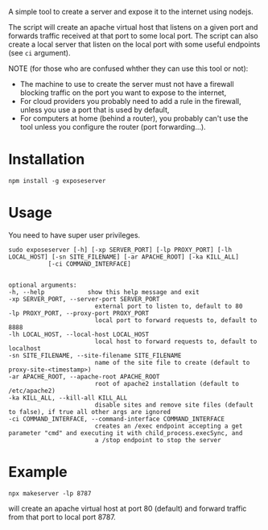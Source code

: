A simple tool to create a server and expose it to the internet using nodejs.

The script will create an apache virtual host that listens on a given port and forwards traffic received at that port to some local port. The script can also create a local server that listen on the local port with some useful endpoints (see `ci` argument).

NOTE (for those who are confused whther they can use this tool or not):
 - The machine to use to create the server must not have a firewall blocking traffic on the port you want to expose to the internet,
 - For cloud providers you probably need to add a rule in the firewall, unless you use a port that is used by default,
 - For computers at home (behind a router), you probably can't use the tool unless you configure the router (port forwarding...).

# Installation

    npm install -g exposeserver

# Usage
You need to have super user privileges.

    sudo exposeserver [-h] [-xp SERVER_PORT] [-lp PROXY_PORT] [-lh LOCAL_HOST] [-sn SITE_FILENAME] [-ar APACHE_ROOT] [-ka KILL_ALL]
               [-ci COMMAND_INTERFACE]


    optional arguments:
    -h, --help            show this help message and exit
    -xp SERVER_PORT, --server-port SERVER_PORT
                            external port to listen to, default to 80
    -lp PROXY_PORT, --proxy-port PROXY_PORT
                            local port to forward requests to, default to 8888
    -lh LOCAL_HOST, --local-host LOCAL_HOST
                            local host to forward requests to, default to localhost
    -sn SITE_FILENAME, --site-filename SITE_FILENAME
                            name of the site file to create (default to proxy-site-<timestamp>)
    -ar APACHE_ROOT, --apache-root APACHE_ROOT
                            root of apache2 installation (default to /etc/apache2)
    -ka KILL_ALL, --kill-all KILL_ALL
                            disable sites and remove site files (default to false), if true all other args are ignored
    -ci COMMAND_INTERFACE, --command-interface COMMAND_INTERFACE
                            creates an /exec endpoint accepting a get parameter "cmd" and executing it with child_process.execSync, and
                            a /stop endpoint to stop the server

# Example
    
    npx makeserver -lp 8787

will create an apache virtual host at port 80 (default) and forward traffic from that port to local port 8787.